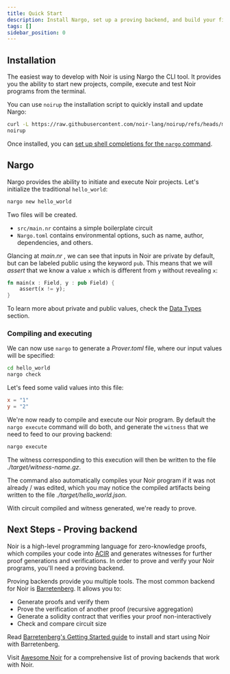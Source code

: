 ```yaml
---
title: Quick Start
description: Install Nargo, set up a proving backend, and build your first Noir program end-to-end—create a project, compile and execute it, then generate and verify a proof with Barretenberg.
tags: []
sidebar_position: 0
---
```


## Installation


The easiest way to develop with Noir is using Nargo the CLI tool. It provides you the ability to start new projects, compile, execute and test Noir programs from the terminal.

You can use `noirup` the installation script to quickly install and update Nargo:

```bash
curl -L https://raw.githubusercontent.com/noir-lang/noirup/refs/heads/main/install | bash
noirup
```

Once installed, you can [set up shell completions for the `nargo` command](../tooling/shell_completions.md).

## Nargo

Nargo provides the ability to initiate and execute Noir projects. Let's initialize the traditional `hello_world`:

```sh
nargo new hello_world
```

Two files will be created.

- `src/main.nr` contains a simple boilerplate circuit
- `Nargo.toml` contains environmental options, such as name, author, dependencies, and others.

Glancing at _main.nr_ , we can see that inputs in Noir are private by default, but can be labeled public using the keyword `pub`. This means that we will _assert_ that we know a value `x` which is different from `y` without revealing `x`:

```rust
fn main(x : Field, y : pub Field) {
    assert(x != y);
}
```

To learn more about private and public values, check the [Data Types](../noir/concepts/data_types/index.md) section.

### Compiling and executing

We can now use `nargo` to generate a _Prover.toml_ file, where our input values will be specified:

```sh
cd hello_world
nargo check
```

Let's feed some valid values into this file:

```toml
x = "1"
y = "2"
```

We're now ready to compile and execute our Noir program. By default the `nargo execute` command will do both, and generate the `witness` that we need to feed to our proving backend:

```sh
nargo execute
```

The witness corresponding to this execution will then be written to the file _./target/witness-name.gz_.

The command also automatically compiles your Noir program if it was not already / was edited, which you may notice the compiled artifacts being written to the file _./target/hello_world.json_.

With circuit compiled and witness generated, we're ready to prove.

## Next Steps - Proving backend

Noir is a high-level programming language for zero-knowledge proofs, which compiles your code into [ACIR](https://noir-lang.github.io/noir/docs/acir/circuit/index.html) and generates witnesses for further proof generations and verifications. In order to prove and verify your Noir programs, you'll need a proving backend.

Proving backends provide you multiple tools. The most common backend for Noir is [Barretenberg](https://barretenberg.aztec.network). It allows you to:

- Generate proofs and verify them
- Prove the verification of another proof (recursive aggregation)
- Generate a solidity contract that verifies your proof non-interactively
- Check and compare circuit size

Read [Barretenberg's Getting Started guide](https://barretenberg.aztec.network/docs/getting_started) to install and start using Noir with Barretenberg.

Visit [Awesome Noir](https://github.com/noir-lang/awesome-noir/?tab=readme-ov-file#proving-backends) for a comprehensive list of proving backends that work with Noir.
